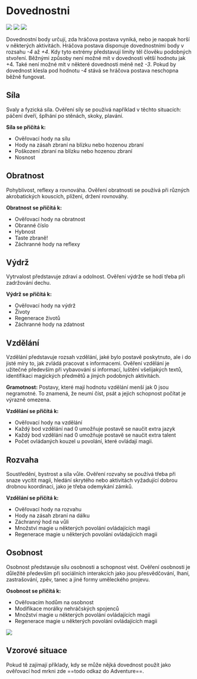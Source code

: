 # Dovednostni 

<img src="/assets/sep_line.png"/>

<img src="/assets/Dovednosti.png" />

<img src="/assets/sep_line.png"/>

Dovednostní body určují, zda hráčova postava vyniká, nebo je naopak horší v některých aktivitách. Hráčova postava disponuje dovednostními body v rozsahu *-4* až *+4*. Kdy tyto extrémy představují limity těl člověku podobných stvoření. Běžnými způsoby není možné mít v dovednosti větší hodnotu jak +4. Také není možné mít v některé dovednosti méně než *-3*. Pokud by dovednost klesla pod hodnotu *-4* stává se hráčova postava neschopna běžně fungovat. 

## Síla

Svaly a fyzická síla. Ověření síly se používá například v těchto situacích: páčení dveří, šplhání po stěnách, skoky, plavání.

**Síla se přičítá k:**

- Ověřovací hody na sílu
- Hody na zásah zbraní na blízku nebo hozenou zbraní
- Poškození zbraní na blízku nebo hozenou zbraní
- Nosnost

## Obratnost

Pohyblivost, reflexy a rovnováha. Ověření obratnosti se používá při různých akrobatických kouscích, plížení, držení rovnováhy.

**Obratnost se přičítá k:**

- Ověřovací hody na obratnost
- Obranné číslo
- Hybnost
- Taste zbraně!
- Záchranné hody na reflexy

## Výdrž

Vytrvalost představuje zdraví a odolnost. Ověření výdrže se hodí třeba při zadržování dechu.

**Výdrž se přičítá k:**

- Ověřovací hody na výdrž
- Životy
- Regenerace životů
- Záchranné hody na zdatnost

## Vzdělání

Vzdělání představuje rozsah vzdělání, jaké bylo postavě poskytnuto, ale i do jisté míry to, jak zvládá pracovat s informacemi. Ověření vzdělání je užitečné především při vybavování si informací, luštění všelijakých textů, identifikaci magických předmětů a jiných podobných aktivitách.

**Gramotnost:** Postavy, které mají hodnotu vzdělání menší jak 0 jsou negramotné. To znamená, že neumí číst, psát a jejich schopnost počítat je výrazně omezena.

**Vzdělání se přičítá k:**

- Ověřovací hody na vzdělání
- Každý bod vzdělání nad 0 umožňuje postavě se naučit extra jazyk
- Každý bod vzdělání nad 0 umožňuje postavě se naučit extra talent
- Počet ovládaných kouzel u povolání, které ovládají magii.

## Rozvaha

Soustředění, bystrost a síla vůle. Ověření rozvahy se používá třeba při snaze vycítit magii, hledání skrytého nebo aktivitách vyžadující dobrou drobnou koordinaci, jako je třeba odemykání zámků.

**Vzdělání se přičítá k:**

- Ověřovací hody na rozvahu
- Hody na zásah zbraní na dálku
- Záchranný hod na vůli
- Množství magie u některých povolání ovládajících magii
- Regenerace magie u některých povolání ovládajících magii

## Osobnost

Osobnost představuje sílu osobnosti a schopnost vést. Ověření osobnosti je důležité především při sociálních interakcích jako jsou přesvědčování, lhaní, zastrašování, zpěv, tanec a jiné formy uměleckého projevu.

**Osobnost se přičítá k:**

- Ověřovacím hodům na osobnost
- Modifikace morálky nehráčských spojenců
- Množství magie u některých povolání ovládajících magii
- Regenerace magie u některých povolání ovládajících magii

<img src="/assets/sep_line.png"/>

## Vzorové situace

Pokud tě zajímají příklady, kdy se může nějká dovednost použít jako ověřovací hod mrkni zde ==todo odkaz do Adventure==.

